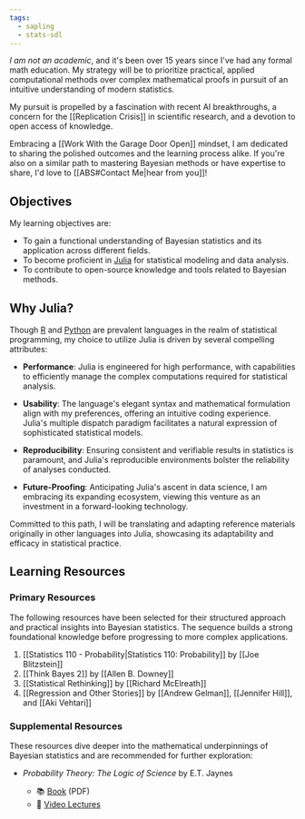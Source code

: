 ```yaml
---
tags:
  - sapling
  - stats-sdl
---
```

_I am not an academic_, and it's been over 15 years since I've had any formal math education. My strategy will be to prioritize practical, applied computational methods over complex mathematical proofs in pursuit of an intuitive understanding of modern statistics.

My pursuit is propelled by a fascination with recent AI breakthroughs, a concern for the [[Replication Crisis]] in scientific research, and a devotion to open access of knowledge.

Embracing a [[Work With the Garage Door Open]] mindset, I am dedicated to sharing the polished outcomes and the learning process alike. If you're also on a similar path to mastering Bayesian methods or have expertise to share, I'd love to [[ABS#Contact Me|hear from you]]!

## Objectives

My learning objectives are:

- To gain a functional understanding of Bayesian statistics and its application across different fields.
- To become proficient in [Julia](https://julialang.org/) for statistical modeling and data analysis.
- To contribute to open-source knowledge and tools related to Bayesian methods.

## Why Julia?

Though [R](https://www.r-project.org/) and [Python](https://www.python.org/) are prevalent languages in the realm of statistical programming, my choice to utilize Julia is driven by several compelling attributes:

- **Performance**: Julia is engineered for high performance, with capabilities to efficiently manage the complex computations required for statistical analysis.

- **Usability**: The language's elegant syntax and mathematical formulation align with my preferences, offering an intuitive coding experience. Julia's multiple dispatch paradigm facilitates a natural expression of sophisticated statistical models.

- **Reproducibility**: Ensuring consistent and verifiable results in statistics is paramount, and Julia's reproducible environments bolster the reliability of analyses conducted.

- **Future-Proofing**: Anticipating Julia's ascent in data science, I am embracing its expanding ecosystem, viewing this venture as an investment in a forward-looking technology.

Committed to this path, I will be translating and adapting reference materials originally in other languages into Julia, showcasing its adaptability and efficacy in statistical practice.

## Learning Resources

### Primary Resources

The following resources have been selected for their structured approach and practical insights into Bayesian statistics. The sequence builds a strong foundational knowledge before progressing to more complex applications.

1. [[Statistics 110 - Probability|Statistics 110: Probability]] by [[Joe Blitzstein]]
2. [[Think Bayes 2]] by [[Allen B. Downey]]
3. [[Statistical Rethinking]] by [[Richard McElreath]]
4. [[Regression and Other Stories]] by [[Andrew Gelman]], [[Jennifer Hill]], and [[Aki Vehtari]]

### Supplemental Resources

These resources dive deeper into the mathematical underpinnings of Bayesian statistics and are recommended for further exploration:

- _Probability Theory: The Logic of Science_ by E.T. Jaynes

  - 📚
    [Book](http://www.med.mcgill.ca/epidemiology/hanley/bios601/GaussianModel/JaynesProbabilityTheory.pdf)
    (PDF)
  - 🎥
    [Video Lectures](https://www.youtube.com/playlist?list=PL9v9IXDsJkktefQzX39wC2YG07vw7DsQ_)